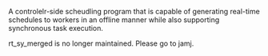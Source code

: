 A controlelr-side scheudling program that is capable of generating real-time schedules to workers in an offline manner while also supporting synchronous task execution.

rt_sy_merged is no longer maintained. Please go to jamj.
